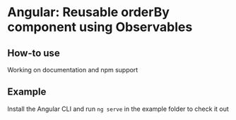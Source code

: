 # Angular: Reusable orderBy component using Observables #

## How-to use ##
Working on documentation and npm support

## Example ##
Install the Angular CLI and run `ng serve` in the example folder to check it out
